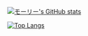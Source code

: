 [![モーリー's GitHub stats](https://github-readme-stats.vercel.app/api?username=kai02221514&theme=vue-dark&show_icons=true)](https://github.com/kai02221514/github-readme-stats)

[![Top Langs](https://github-readme-stats.vercel.app/api/top-langs/?username=kai02221514&theme=vue-dark&show_icons=true&layout=compact)](https://github.com/kai02221514/github-readme-stats)
<!--
**kai02221514/kai02221514** is a ✨ _special_ ✨ repository because its `README.md` (this file) appears on your GitHub profile.

Here are some ideas to get you started:

- 🔭 I’m currently working on ...
- 🌱 I’m currently learning ...
- 👯 I’m looking to collaborate on ...
- 🤔 I’m looking for help with ...
- 💬 Ask me about ...
- 📫 How to reach me: ...
- 😄 Pronouns: ...
- ⚡ Fun fact: ...
-->

